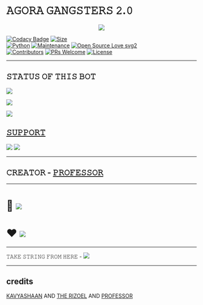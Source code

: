 # 𝙰𝙶𝙾𝚁𝙰 𝙶𝙰𝙽𝙶𝚂𝚃𝙴𝚁𝚂 𝟸.𝟶

<p align="center">
  <img src="https://te.legra.ph/file/792fa83b58082149766a9.jpg">
</p>


[![Codacy Badge](https://api.codacy.com/project/badge/Grade/f7c51539e67b483bb8d7749acca51d3a)](https://app.codacy.com/gh/Agora-OS/AGORASPAMGOD?utm_source=github.com&utm_medium=referral&utm_content=Agora-OS/AGORASPAMGOD&utm_campaign=Badge_Grade_Settings)
[![Size](https://img.shields.io/github/repo-size/Agora-OS/AGORASPAMGOD?style=flat-square&color=green)](https://github.com/Agora-OS/AGORASPAMGOD/)   
[![Python](https://img.shields.io/badge/Python-v3.9-blue)](https://www.python.org/)
[![Maintenance](https://img.shields.io/badge/Maintained%3F-yes-green.svg)](https://github.com/Agora-OS/AGORASPAMGOD/graphs/commit-activity)
[![Open Source Love svg2](https://badges.frapsoft.com/os/v2/open-source.svg?v=103)](https://github.com/Agora-OS/AGORASPAMGOD)   
[![Contributors](https://img.shields.io/github/contributors/Agora-OS/AGORASPAMGOD?style=flat-square&color=green)](https://github.com/Agora-OS/AGORASPAMGOD/graphs/contributors)
[![PRs Welcome](https://img.shields.io/badge/PRs-welcome-brightgreen.svg?style=flat-square)](https://makeapullrequest.com)
[![License](https://img.shields.io/badge/License-AGPL-blue)](https://github.com/Agora-OS/AGORASPAMGOD/blob/main/LICENSE)

----

## 𝚂𝚃𝙰𝚃𝚄𝚂 𝙾𝙵 𝚃𝙷𝙸𝚂 𝙱𝙾𝚃 
<p align="left"><a href="https://github.com/Agora-OS/AGORASPAMGOD/network/members"><img src="https://img.shields.io/github/forks/Agora-OS/AGORASPAMGOD?label=Forks&logoColor=Black&style=social"></a><p align="left"><a href="https://github.com/Agora-OS/AGORASPAMGOD/stargazers"><img src="https://img.shields.io/github/stars/Agora-OS/AGORASPAMGOD?logoColor=Blue&style=social"></a><p align="left"><a href="https://github.com/Agora-OS/AGORASPAMGOD"></a><p align="left"><a href="https://github.com/Agora-OS/AGORASPAMGOD?"><img src="https://img.shields.io/github/last-commit/Agora-OS/AGORASPAMGOD?style=plastic"></

-------------------------------------------------

## 𝚂𝚄𝙿𝙿𝙾𝚁𝚃 
                          
<a href="https://t.me/AGORA_SPAM_OFFICIAL"><img src="https://img.shields.io/badge/Join-SUPPORT%20GROUP-yellow.svg?logo=Telegram"></a>
<a href="https://t.me/AGORA_FIGHTERS"><img src="https://img.shields.io/badge/Join-SUPPORT%20CHANNEL-blue.svg?logo=Telegram"></a>

-------------------------------------------------

## 𝙲𝚁𝙴𝙰𝚃𝙾𝚁 - [𝙿𝚁𝙾𝙵𝙴𝚂𝚂𝙾𝚁](https://t.me/AGORASWAMY_PROFESSOR)

-------------------------------------------------

# 🚀 <a href="https://t.me/XTZ_HEROKUBOT"><img src="https://img.shields.io/badge/𝗗𝗘𝗣𝗟𝗢𝗬 %20𝗧𝗢%20𝗛𝗘𝗥𝗢𝗞𝗨-purple.svg?logo=Telegram"></a>
# ❤︎ <a href="https://t.me/AGORASWAMY_PROFESSOR"><img src="https://img.shields.io/badge/𝗢𝗪𝗡𝗘𝗥-𝗞𝗔𝗩𝗬𝗔%20𝗦𝗛𝗔𝗔𝗡-yellow.svg?logo=Telegram"></a>
------------------------------------------------


𝚃𝙰𝙺𝙴 𝚂𝚃𝚁𝙸𝙽𝙶 𝙵𝚁𝙾𝙼 𝙷𝙴𝚁𝙴 - 
<a href="https://t.me/SESSIONGENERATORBOT"><img src="https://img.shields.io/badge/𝗚𝗘𝗡𝗘𝗥𝗔𝗧𝗘%20𝗦𝗧𝗥𝗜𝗡𝗚%20𝗦𝗘𝗦𝗦𝗜𝗢𝗡%20-blue.svg?logo=Telegram"></a>
    
-------------------------------------------------

## credits 

[KAVYASHAAN](t.me/agoraswamy_professor)
AND [THE RIZOEL](t.me/TheRiZoeL) AND [PROFESSOR](agoraswamy_professor)
